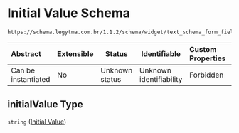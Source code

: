 # Initial Value Schema

```txt
https://schema.legytma.com.br/1.1.2/schema/widget/text_schema_form_field_template.schema.json#/properties/initialValue
```




| Abstract            | Extensible | Status         | Identifiable            | Custom Properties | Additional Properties | Access Restrictions | Defined In                                                                                                                           |
| :------------------ | ---------- | -------------- | ----------------------- | :---------------- | --------------------- | ------------------- | ------------------------------------------------------------------------------------------------------------------------------------ |
| Can be instantiated | No         | Unknown status | Unknown identifiability | Forbidden         | Allowed               | none                | [text_schema_form_field_template.schema.json\*](../schema/widget/text_schema_form_field_template.schema.json) |

## initialValue Type

`string` ([Initial Value](text_schema_form_field_template-properties-initial-value.md))
